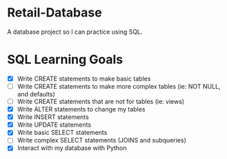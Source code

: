 # Retail-Database
A database project so I can practice using SQL.   
# SQL Learning Goals
- [x] Write CREATE statements to make basic tables   
- [ ] Write CREATE statements to make more complex tables (ie: NOT NULL, and defaults)   
- [ ] Write CREATE statements that are not for tables (ie: views)
- [x] Write ALTER statements to change my tables
- [x] Write INSERT statements   
- [x] Write UPDATE statements
- [x] Write basic SELECT statements   
- [ ] Write complex SELECT statements (JOINS and subqueries)   
- [x] Interact with my database with Python
